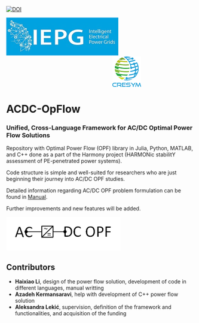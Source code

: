 [![DOI](https://img.shields.io/badge/10.4121/66318317-4d5d-4dc4-ba5a-5fa65c585520.v1?color=blue)](http://dx.doi.org/10.4121/66318317-4d5d-4dc4-ba5a-5fa65c585520.v1)

![alt text](IEPG_logo.jpg?raw=true) $~~~~~~~~~~~~~~~~~~~~~~~~~~~~~~~~~~~~~~~~~~~~~~~~~~~~~~~~~~~~~~~~~~~~~~~$  ![alt text](cresym.png?raw=true)        

# ACDC-OpFlow  
###  Unified, Cross-Language Framework for AC/DC Optimal Power Flow Solutions
Repository with Optimal Power Flow (OPF) library in Julia, Python, MATLAB, and C++ done as a part of the Harmony project (HARMONic stabilitY assessment of PE-penetrated power systems).

Code structure is simple and well-suited for researchers who are just beginning their journey into AC/DC OPF studies.

Detailed information regarding AC/DC OPF problem formulation can be found in [Manual](Manual_v0.1.2.pdf).

Further improvements and new features will be added.

![alt text](ACDC_OPF.png?raw=true)

## Contributors
- **Haixiao Li**, design of the power flow solution, development of code in different languages, manual writting
- **Azadeh Kermansaravi**, help with development of C++ power flow solution
- **Aleksandra Lekić**, supervision, definition of the framework and functionalities, and acquisition of the funding
